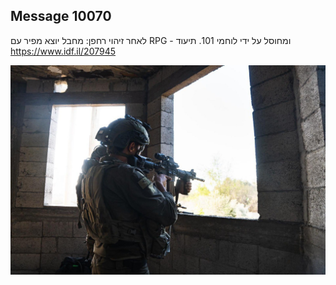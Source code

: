 ## Message 10070

לאחר זיהוי רחפן:
מחבל יוצא מפיר עם RPG - ומחוסל על ידי לוחמי 101. תיעוד
https://www.idf.il/207945

![Photo](10070/10070_photo.jpg)
